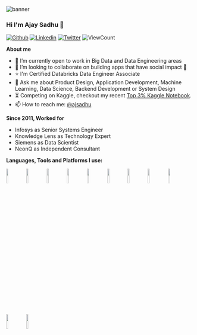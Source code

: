 
![banner](https://raw.githubusercontent.com/ajaysadhu/ajaysadhu.github.io/main/assets/images/AjayDouble.jpg)

### Hi I'm Ajay Sadhu 👋


<!--
**ajaysadhu/ajaysadhu** is a ✨ _special_ ✨ repository because its `README.md` (this file) appears on your GitHub profile. -->

<!-- Your badges
You can use the website to generate badges: https://shields.io/   -->

[![Github](https://img.shields.io/badge/-Github-000?style=flat&logo=Github&logoColor=white)](https://github.com/ajaysadhu)
[![Linkedin](https://img.shields.io/badge/-LinkedIn-blue?style=flat&logo=Linkedin&logoColor=white)](https://www.linkedin.com/in/ajaysadhu)
[![Twitter](https://img.shields.io/badge/-Twitter-1ca0f1?style=flat&labelColor=1ca0f1&logo=twitter&logoColor=white)](https://twitter.com/ajsadhu)
 <img alt="ViewCount" src="https://komarev.com/ghpvc/?username=ajaysadhu" />

<!-- Talking about you -->
**About me**

- 🔭 I’m currently open to work in Big Data and Data Engineering areas
- 👯 I’m looking to collaborate on building apps that have social impact 🤝
- :star: I'm Certified Databricks Data Engineer Associate 
- 💬 Ask me about Product Design, Application Development, Machine Learning, Data Science, Backend Development or System Design
- ⏳ Competing on Kaggle, checkout my recent [Top 3% Kaggle Notebook](https://www.kaggle.com/code/ajaysadhu/feeding-wrong-predictions-to-training-data).
- 📫 How to reach me: [@ajsadhu](https://twitter.com/ajsadhu)

**Since 2011, Worked for**
- Infosys as Senior Systems Engineer
- Knowledge Lens as Technology Expert
- Siemens as Data Scientist
- NeonQ as Independent Consultant

**Languages, Tools and Platforms I use:** 
<p>
  <img width="10%" src="https://www.vectorlogo.zone/logos/java/java-ar21.svg">
  <img width="10%" src="https://www.vectorlogo.zone/logos/nodejs/nodejs-ar21.svg">
 <img width="10%" src="https://www.vectorlogo.zone/logos/google_cloud/google_cloud-ar21.svg">
 <img width="10%" src="https://www.vectorlogo.zone/logos/amazon_aws/amazon_aws-ar21.svg">    
   
   <img width="10%" src="https://www.vectorlogo.zone/logos/linux/linux-ar21.svg">
  <img width="10%" src="https://www.vectorlogo.zone/logos/apache_hadoop/apache_hadoop-ar21.svg">
  <img width="10%" src="https://www.vectorlogo.zone/logos/apache_hive/apache_hive-ar21.svg">
  <img width="10%" src="https://www.vectorlogo.zone/logos/android/android-ar21.svg">
    
  <img width="10%" src="https://www.vectorlogo.zone/logos/elastic/elastic-ar21.svg">
 <img width="10%" src="https://www.vectorlogo.zone/logos/git-scm/git-scm-ar21~bgwhite.svg">
 <img width="10%" src="https://www.vectorlogo.zone/logos/databricks/databricks-ar21~bgwhite.svg">
 
</p>

<!--
<details>
  <summary>Projects</summary>
  
  <h4> Siemens Mindsphere Product Lifecycle Intelligence </h4>
  
  Building Solutions for Manufacturing Domain Customers in Root Cause Analysis, Discovering Patterns Through Trend Analysis and Key Performance Indicators (KPIs). 

  Seamless integration to IIoT through Mindsphere platform which enable industries to find insights into their supply chain and take corrective steps to improve quality, transparency and remove bottle necks.

</details> -->

